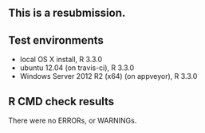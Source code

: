 This is a resubmission.
-----------------------

## Test environments
* local OS X install, R 3.3.0
* ubuntu 12.04 (on travis-ci), R 3.3.0
* Windows Server 2012 R2 (x64) (on appveyor), R 3.3.0

## R CMD check results
There were no ERRORs, or WARNINGs.

